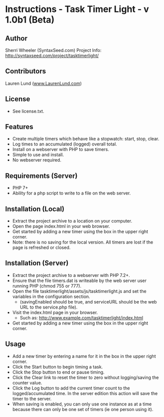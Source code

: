 Instructions - Task Timer Light - v 1.0b1 (Beta)
=================================================

Author
---------------------
Sherri Wheeler  (SyntaxSeed.com)
Project Info: http://syntaxseed.com/project/tasktimerlight/


Contributors
-------------------
Lauren Lund (www.LaurenLund.com)


License
----------------------
- See license.txt.


Features
----------------------
- Create multiple timers which behave like a stopwatch: start, stop, clear.
- Log times to an accumulated (logged) overall total.
- Install on a webserver with PHP to save timers.
- Simple to use and install.
- No webserver required.


Requirements (Server)
----------------------
- PHP 7+
- Ability for a php script to write to a file on the web server.


Installation (Local)
-----------------------
- Extract the project archive to a location on your computer.
- Open the page index.html in your web browser.
- Get started by adding a new timer using the box in the upper right corner.
- Note: there is no saving for the local version. All timers are lost if the page is refreshed or closed.


Installation (Server)
-----------------------
- Extract the project archive to a webserver with PHP 7.2+.
- Ensure that the file timers.dat is writeable by the web server user running PHP (chmod 755 or 777).
- Open the file tasktimerlight/assets/js/tasktimerlight.js and set the variables in the configuration section.
   - (savingEnabled should be true, and serviceURL should be the web URL to the service.php file).
- Visit the index.html page in your browser.
   - Such as: http://www.example.com/tasktimerlight/index.html
- Get started by adding a new timer using the box in the upper right corner.


Usage
------------------------
- Add a new timer by entering a name for it in the box in the upper right corner.
- Click the Start button to begin timing a task.
- Click the Stop button to end or pause timing.
- Click the Clear link to reset the timer to zero without logging/saving the counter value.
- Click the Log button to add the current timer count to the logged/accumulated time. In the server edition this action will save the timer to the server.
- When saving is enabled, you can only use one instance as at a time because there can only be one set of timers (ie one person using it).
